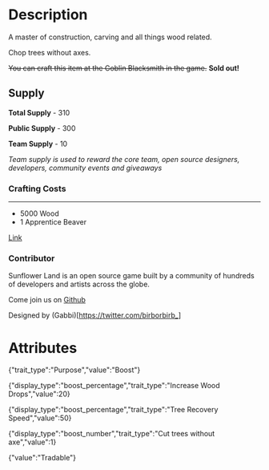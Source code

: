 # Description

A master of construction, carving and all things wood related.

Chop trees without axes.

~~You can craft this item at the Goblin Blacksmith in the game.~~ **Sold out!**

## Supply

**Total Supply** - 310

**Public Supply** - 300

**Team Supply** - 10

_Team supply is used to reward the core team, open source designers, developers, community events and giveaways_

### Crafting Costs

---

- 5000 Wood
- 1 Apprentice Beaver

[Link](https://docs.sunflower-land.com/player-guides/rare-and-limited-items#boosts)

### Contributor

Sunflower Land is an open source game built by a community of hundreds of developers and artists across the globe.

Come join us on [Github](https://github.com/sunflower-land/sunflower-land)

Designed by (Gabbi)[https://twitter.com/birborbirb_]

# Attributes

{"trait_type":"Purpose","value":"Boost"}

{"display_type":"boost_percentage","trait_type":"Increase Wood Drops","value":20}

{"display_type":"boost_percentage","trait_type":"Tree Recovery Speed","value":50}

{"display_type":"boost_number","trait_type":"Cut trees without axe","value":1}

{"value":"Tradable"}
